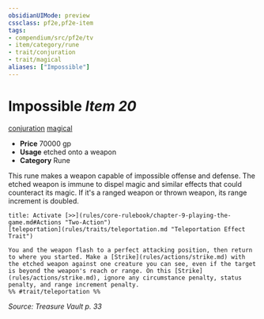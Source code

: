 ```yaml
---
obsidianUIMode: preview
cssclass: pf2e,pf2e-item
tags:
- compendium/src/pf2e/tv
- item/category/rune
- trait/conjuration
- trait/magical
aliases: ["Impossible"]
---
```

# Impossible *Item 20*  
[conjuration](rules/traits/conjuration.md "Conjuration School Trait")  [magical](rules/traits/magical.md "Magical Item Trait")  

- **Price** 70000 gp
- **Usage** etched onto a weapon
- **Category** Rune

This rune makes a weapon capable of impossible offense and defense. The etched weapon is immune to dispel magic and similar effects that could counteract its magic. If it's a ranged weapon or thrown weapon, its range increment is doubled.

```ad-embed-ability
title: Activate [>>](rules/core-rulebook/chapter-9-playing-the-game.md#Actions "Two-Action")
[teleportation](rules/traits/teleportation.md "Teleportation Effect Trait")  

You and the weapon flash to a perfect attacking position, then return to where you started. Make a [Strike](rules/actions/strike.md) with the etched weapon against one creature you can see, even if the target is beyond the weapon's reach or range. On this [Strike](rules/actions/strike.md), ignore any circumstance penalty, status penalty, and range increment penalty.  
%% #trait/teleportation %%
```

*Source: Treasure Vault p. 33*